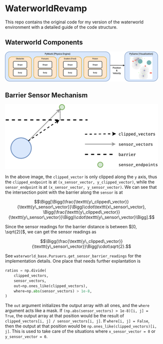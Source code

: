 # WaterworldRevamp

This repo contains the original code for my version of the waterworld environment with a detailed guide of the code structure.

## Waterworld Components

![components](imgs/WaterWorldStructure.png)

## Barrier Sensor Mechanism

![barrier sensor mechanism](imgs/sensor_barrier.png)

In the above image, the `clipped_vector` is only clipped along the `y` axis, thus the `clipped_endpoint` is at `(x_sensor_vector, y_clipped_vector)`, while the `sensor_endpoint` is at `(x_sensor_vector, y_sensor_vector)`. We can see that the intersection point with the barrier along the `sensor` is at

$$\Bigg[\Bigg(\frac{\texttt{y\_clipped\_vector}}{\texttt{y\_sensor\_vector}}\Bigg)\cdot\texttt{x\_sensor\_vector}, \Bigg(\frac{\texttt{y\_clipped\_vector}}{\texttt{y\_sensor\_vector}}\Bigg)\cdot\texttt{y\_sensor\_vector}\Bigg].$$

Since the sensor readings for the barrier distance is between $[0, \sqrt{2}]$, we can get the sensor readings as

$$\Bigg(\frac{\texttt{y\_clipped\_vector}}{\texttt{y\_sensor\_vector}}\Bigg)\cdot\sqrt{2}.$$

See `waterworld_base.Pursuers.get_sensor_barrier_readings` for the implementation details. One place that needs further explantation is 

```python
ratios = np.divide(
    clipped_vectors,
    sensor_vectors,
    out=np.ones_like(clipped_vectors),
    where=np.abs(sensor_vectors) > 1e-8,
)
```

The `out` argument initializes the output array with all ones, and the `where` argument acts like a mask. If `(np.abs(sensor_vectors) > 1e-8)[i, j] = True`, the output array at that position would be the result of `clipped_vectors[i, j] / sensor_vectors[i, j]`. If `where[i, j] = False`, then the output at that position would be `np.ones_like(clipped_vectors)[i, j]`. This is used to take care of the situations where `x_sensor_vector = 0` or `y_sensor_vector = 0`.
